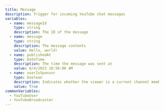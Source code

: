 ```yaml
---
title: Message
description: Trigger for incoming YouTube chat messages
variables:
  - name: messageId
    type: string
    description: The ID of the message
  - name: message
    type: string
    description: The message contents
    value: Hello, world!
  - name: publishedAt
    type: DateTime
    description: The time the message was sent at
    value: 8/4/2023 10:56:06 AM
  - name: userIsSponsor
    type: boolean
    description: Indicates whether the viewer is a current channel member or not
    value: True
commonVariables:
  - YouTubeUser
  - YouTubeBroadcaster
---
```

